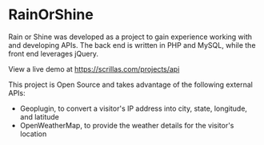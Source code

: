# RainOrShine

Rain or Shine was developed as a project to gain experience working with and developing APIs. The back end is written in PHP and MySQL, while the front end leverages jQuery.

View a live demo at https://scrillas.com/projects/api

This project is Open Source and takes advantage of the following external APIs:
* Geoplugin, to convert a visitor's IP address into city, state, longitude, and latitude
* OpenWeatherMap, to provide the weather details for the visitor's location